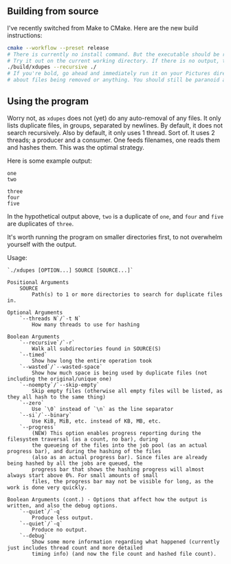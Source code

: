 ## Building from source

I've recently switched from Make to CMake. Here are the new build instructions:

```bash
cmake --workflow --preset release
# There is currently no install command. But the executable should be right in ./build/
# Try it out on the current working directory. If there is no output, there are no duplicates.
./build/xdupes --recursive ./
# If you're bold, go ahead and immediately run it on your Pictures directory. Files are only ever read, so don't worry
# about files being removed or anything. You should still be paranoid and try some test directories first.
```


## Using the program

Worry not, as `xdupes` does not (yet) do any auto-removal of any files. It only lists duplicate files, in groups, 
separated by newlines. By default, it does not search recursively. Also by default, it only uses 1 thread. Sort of. It
uses 2 threads; a producer and a consumer. One feeds filenames, one reads them and hashes them. This was the optimal
strategy.

Here is some example output:

```
one
two

three
four
five

```

In the hypothetical output above, `two` is a duplicate of `one`, and `four` and `five` are duplicates of `three`.

It's worth running the program on smaller directories first, to not overwhelm yourself with the output.

Usage:

    `./xdupes [OPTION...] SOURCE [SOURCE...]`

    Positional Arguments
        SOURCE
            Path(s) to 1 or more directories to search for duplicate files in.

    Optional Arguments
        `--threads N`/`-t N`
            How many threads to use for hashing

    Boolean Arguments
        `--recursive`/`-r`
            Walk all subdirectories found in SOURCE(S)
        `--timed`
            Show how long the entire operation took
        `--wasted`/`--wasted-space`
            Show how much space is being used by duplicate files (not including the original/unique one)
        `--noempty`/`--skip-empty`
            Skip empty files (otherwise all empty files will be listed, as they all hash to the same thing)
        `--zero`
            Use `\0` instead of `\n` as the line separator
        `--si`/`--binary`
            Use KiB, MiB, etc. instead of KB, MB, etc.
        `--progress`
            (NEW) This option enables progress reporting during the filesystem traversal (as a count, no bar), during
            the queueing of the files into the job pool (as an actual progress bar), and during the hashing of the files
            (also as an actual progress bar). Since files are already being hashed by all the jobs are queued, the
            progress bar that shows the hashing progress will almost always start above 0%. For small amounts of small
            files, the progress bar may not be visible for long, as the work is done very quickly.

    Boolean Arguments (cont.) - Options that affect how the output is written, and also the debug options.
        `--quiet`/`-q`
            Produce less output.
        `--quiet`/`-q`
            Produce no output.
        `--debug`
            Show some more information regarding what happened (currently just includes thread count and more detailed
            timing info) (and now the file count and hashed file count).
